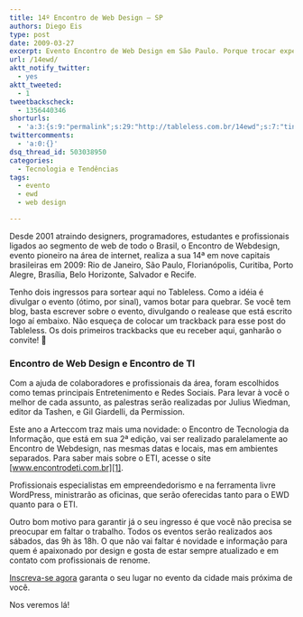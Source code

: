 ```yaml
---
title: 14º Encontro de Web Design – SP
authors: Diego Eis
type: post
date: 2009-03-27
excerpt: Evento Encontro de Web Design em São Paulo. Porque trocar experiências é coisa básica.
url: /14ewd/
aktt_notify_twitter:
  - yes
aktt_tweeted:
  - 1
tweetbackscheck:
  - 1356440346
shorturls:
  - 'a:3:{s:9:"permalink";s:29:"http://tableless.com.br/14ewd";s:7:"tinyurl";s:26:"http://tinyurl.com/42u89bd";s:4:"isgd";s:19:"http://is.gd/IRg1Qd";}'
twittercomments:
  - 'a:0:{}'
dsq_thread_id: 503038950
categories:
  - Tecnologia e Tendências
tags:
  - evento
  - ewd
  - web design

---
```

Desde 2001 atraindo designers, programadores, estudantes e profissionais ligados ao segmento de web de todo o Brasil, o Encontro de Webdesign, evento pioneiro na área de internet, realiza a sua 14ª em nove capitais brasileiras em 2009: Rio de Janeiro, São Paulo, Florianópolis, Curitiba, Porto Alegre, Brasília, Belo Horizonte, Salvador e Recife.
  
<!--more-->


  
Tenho dois ingressos para sortear aqui no Tableless. Como a idéia é divulgar o evento (ótimo, por sinal), vamos botar para quebrar. Se você tem blog, basta escrever sobre o evento, divulgando o realease que está escrito logo aí embaixo. Não esqueça de colocar um trackback para esse post do Tableless. Os dois primeiros trackbacks que eu receber aqui, ganharão o convite! 🙂

### Encontro de Web Design e Encontro de TI

Com a ajuda de colaboradores e profissionais da área, foram escolhidos como temas principais Entretenimento e Redes Sociais. Para levar à você o melhor de cada assunto, as palestras serão realizadas por Julius Wiedman, editor da Tashen, e Gil Giardelli, da Permission.

Este ano a Arteccom traz mais uma novidade: o Encontro de Tecnologia da Informação, que está em sua 2ª edição, vai ser realizado paralelamente ao Encontro de Webdesign, nas mesmas datas e locais, mas em ambientes separados. Para saber mais sobre o ETI, acesse o site [www.encontrodeti.com.br][1].

Profissionais especialistas em empreendedorismo e na ferramenta livre WordPress, ministrarão as oficinas, que serão oferecidas tanto para o EWD quanto para o ETI.

Outro bom motivo para garantir já o seu ingresso é que você não precisa se preocupar em faltar o trabalho. Todos os eventos serão realizados aos sábados, das 9h às 18h. O que não vai faltar é novidade e informação para quem é apaixonado por design e gosta de estar sempre atualizado e em contato com profissionais de renome.

[Inscreva-se agora][2] garanta o seu lugar no evento da cidade mais próxima de você.
  
Nos veremos lá!

 [1]: http://www.encontrodeti.com.br/
 [2]: http://www.encontrodewebdesign.com.br/ewd-14/index.php/quero-me-inscrever